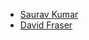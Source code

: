 
- [Saurav Kumar](https://github.com/sauravk7077)
- [David Fraser](https://github.com/DavidMatthewFraser)

